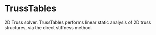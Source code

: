# TrussTables
2D Truss solver.
TrussTables performs linear static analysis of 2D truss structures, via the direct stiffness method.
